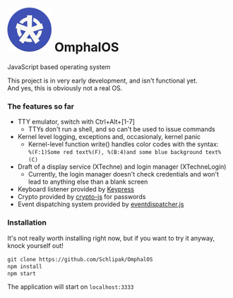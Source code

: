 # ![Logo](app/assets/img/omphalos_100.png) OmphalOS
JavaScript based operating system

This project is in very early development, and isn't functional yet.<br />
And yes, this is obviously not a real OS.

### The features so far

- TTY emulator, switch with Ctrl+Alt+[1-7]
    - TTYs don't run a shell, and so can't be used to issue commands
- Kernel level logging, exceptions and, occasionaly, kernel panic
    - Kernel-level function write() handles color codes with the syntax:<br />
    `%(F:1)Some red text%(F), %(B:4)and some blue background text%(C)`
- Draft of a display service (XTechne) and login manager (XTechneLogin)
    - Currently, the login manager doesn't check credentials and won't lead to anything else than a blank screen
- Keyboard listener provided by [Keypress](http://dmauro.github.io/Keypress/)
- Crypto provided by [crypto-js](https://github.com/brix/crypto-js) for passwords
- Event dispatching system provided by [eventdispatcher.js](https://github.com/mrdoob/eventdispatcher.js/)

### Installation

It's not really worth installing right now, but if you want to try it anyway, knock yourself out!

``` shell
git clone https://github.com/Schlipak/OmphalOS
npm install
npm start
```

The application will start on `localhost:3333`
